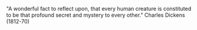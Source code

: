 "A wonderful fact to reflect upon, that every human creature is constituted
 to be that profound secret and mystery to every other."
 Charles Dickens (1812-70) 